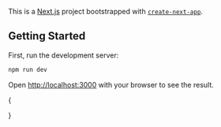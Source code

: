 This is a [Next.js](https://nextjs.org) project bootstrapped with [`create-next-app`](https://github.com/vercel/next.js/tree/canary/packages/create-next-app).

## Getting Started

First, run the development server:

``` bash
npm run dev
```

Open [http://localhost:3000](http://localhost:3000) with your browser to see the result.

{

}